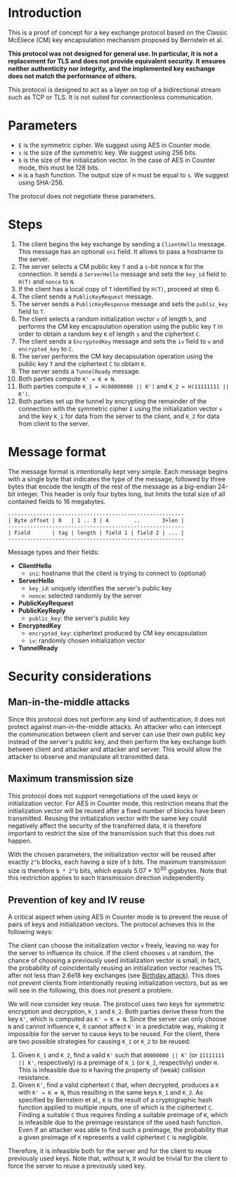 # Introduction

This is a proof of concept for a key exchange protocol based on the Classic
McEliece (CM) key encapsulation mechanism proposed by Bernstein et al.

**This protocol was not designed for general use. In particular, it is not a
replacement for TLS and does not provide equivalent security. It ensures neither
authenticity nor integrity, and the implemented key exchange does not match the
performance of others.**

This protocol is designed to act as a layer on top of a bidirectional stream
such as TCP or TLS. It is not suited for connectionless communication.

# Parameters

- `E` is the symmetric cipher. We suggest using AES in Counter mode.
- `s` is the size of the symmetric key. We suggest using 256 bits.
- `b` is the size of the initialization vector. In the case of AES in Counter
  mode, this must be 128 bits.
- `H` is a hash function. The output size of `H` must be equal to `s`. We
  suggest using SHA-256.

The protocol does not negotiate these parameters.

# Steps

 1. The client begins the key exchange by sending a `ClientHello` message. This
    message has an optional `sni` field. It allows to pass a hostname to the
    server.
 2. The server selects a CM public key `T` and a `s`-bit nonce `N` for the
    connection. It sends a `ServerHello` message and sets the `key_id` field to
    `H(T)` and `nonce` to `N`.
 3. If the client has a local copy of `T` identified by `H(T)`, proceed at step 6.
 4. The client sends a `PublicKeyRequest` message.
 5. The server sends a `PublicKeyResponse` message and sets the `public_key`
    field to `T`.
 6. The client selects a random initialization vector `v` of length `b`, and
    performs the CM key encapsulation operation using the public key `T` in order
    to obtain a random key `K` of length `s` and the ciphertext `C`.
 7. The client sends a `EncryptedKey` message and sets the `iv` field to `v` and
    `encrypted_key` to `C`.
 8. The server performs the CM key decapsulation operation using the public key
    `T` and the ciphertext `C` to obtain `K`.
 9. The server sends a `TunnelReady` message.
10. Both parties compute `K' = K ⊕ N`.
11. Both parties compute `K_1 = H(00000000 || K')` and
    `K_2 = H(11111111 || K')`.
12. Both parties set up the tunnel by encrypting the remainder of the connection
    with the symmetric cipher `E` using the initialization vector `v` and the
    key `K_1` for data from the server to the client, and `K_2` for data from
    client to the server.

# Message format

The message format is intentionally kept very simple. Each message begins with a
single byte that indicates the type of the message, followed by three bytes
that encode the length of the rest of the message as a big-endian 24-bit
integer. This header is only four bytes long, but limits the total size of all
contained fields to 16 megabytes.

```
--------------------------------------------------------
| Byte offset | 0   | 1 .. 3 | 4        ..       3+len |
--------------------------------------------------------
| Field       | tag | length | field 1 | field 2 | ... |
--------------------------------------------------------
```

Message types and their fields:

- **ClientHello**
  - `sni`: hostname that the client is trying to connect to (optional)
- **ServerHello**
  - `key_id`: uniquely identifies the server's public key
  - `nonce`: selected randomly by the server
- **PublicKeyRequest**
- **PublicKeyReply**
  - `public_key`: the server's public key
- **EncryptedKey**
  - `encrypted_key`: ciphertext produced by CM key encapsulation
  - `iv`: randomly chosen initialization vector
- **TunnelReady**

# Security considerations

## Man-in-the-middle attacks

Since this protocol does not perform any kind of authentication, it does not
protect against man-in-the-middle attacks. An attacker who can intercept the
communication between client and server can use their own public key instead of
the server's public key, and then perform the key exchange both between client
and attacker and attacker and server. This would allow the attacker to observe
and manipulate all transmitted data.

## Maximum transmission size

This protocol does not support renegotiations of the used keys or initialization
vector. For AES in Counter mode, this restriction means that the initialization
vector will be reused after a fixed number of blocks have been transmitted.
Reusing the initialization vector with the same key could negatively affect the
security of the transferred data, it is therefore important to restrict the size
of the transmission such that this does not happen.

With the chosen parameters, the initialization vector will be reused after
exactly `2^b` blocks, each having a size of `b` bits. The maximum transmission
size is therefore `b * 2^b` bits, which equals 5.07 * 10<sup>30</sup> gigabytes.
Note that this restriction applies to each transmission direction independently.

## Prevention of key and IV reuse

A critical aspect when using AES in Counter mode is to prevent the reuse of
pairs of keys and initialization vectors. The protocol achieves this in the
following ways:

The client can choose the initialization vector `v` freely, leaving no way for
the server to influence its choice. If the client chooses `v` at random, the
chance of choosing a previously used initialization vector is small, in fact,
the probability of coincidentally reusing an initialization vector reaches
1% after not less than 2.6e18 key exchanges (see
[Birthday attack](https://en.wikipedia.org/wiki/Birthday_attack#Mathematics)).
This does not prevent clients from intentionally reusing initialization vectors,
but as we will see in the following, this does not present a problem.

We will now consider key reuse. The protocol uses two keys for symmetric
encryption and decryption, `K_1` and `K_2`. Both parties derive these from the
key `K'`, which is computed as `K' = K ⊕ N`. Since the server can only choose
`N` and cannot influence `K`, it cannot affect `K'` in a predictable way,
making it impossible for the server to cause keys to be reused. For the client,
there are two possible strategies for causing `K_1` or `K_2` to be reused:

1. Given `K_1` and `K_2`, find a valid `K'` such that `00000000 || K'` (or
   `11111111 || K'`, respectively) is a preimage of `K_1` (or `K_2`,
   respectivly) under `H`. This is infeasible due to `H` having the property
   of (weak) collision resistance.
2. Given `K'`, find a valid ciphertext `C` that, when decrypted, produces a `K`
   with `K' = K ⊕ N`, thus resulting in the same keys `K_1` and `K_2`.
   As specified by Bernstein et al., `K` is the result of a cryptographic hash
   function applied to multiple inputs, one of which is the ciphertext `C`.
   Finding a suitable `C` thus requires finding a suitable preimage of `K`,
   which is infeasible due to the preimage resistance of the used hash function.
   Even if an attacker was able to find such a preimage, the probability that a
   given preimage of `K` represents a valid ciphertext `C` is negligible.

Therefore, it is infeasible both for the server and for the client to reuse
previously used keys. Note that, without `N`, it would be trivial for the client
to force the server to reuse a previously used key.
